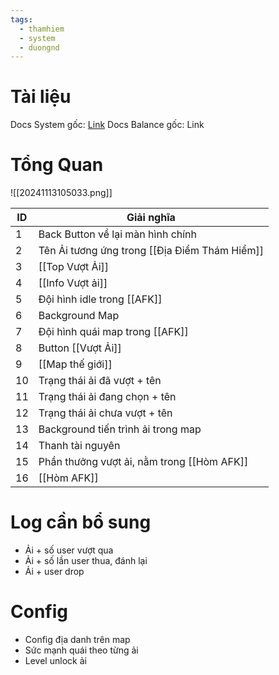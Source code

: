 ```yaml
---
tags:
  - thamhiem
  - system
  - duongnd
---
```

# Tài liệu
Docs System gốc: [Link](https://docs.google.com/document/d/156jdXlwpxDSQ06v6TAc6vNUu0gJDd8s70hGHWagl7f8/edit?tab=t.0)
Docs Balance gốc: Link

# Tổng Quan
![[20241113105033.png]]

| ID  | Giải nghĩa                                    |
| --- | --------------------------------------------- |
| 1   | Back Button về lại màn hình chính             |
| 2   | Tên Ải tương ứng trong [[Địa Điểm Thám Hiểm]] |
| 3   | [[Top Vượt Ải]]                               |
| 4   | [[Info Vượt ải]]                              |
| 5   | Đội hình idle trong [[AFK]]                   |
| 6   | Background Map                                |
| 7   | Đội hình quái map trong [[AFK]]               |
| 8   | Button [[Vượt Ải]]                            |
| 9   | [[Map thế giới]]                              |
| 10  | Trạng thái ải đã vượt + tên                   |
| 11  | Trạng thái ải đang chọn + tên                 |
| 12  | Trạng thái ải chưa vượt + tên                 |
| 13  | Background tiến trình ải trong map            |
| 14  | Thanh tài nguyên                              |
| 15  | Phần thưởng vượt ải, nằm trong [[Hòm AFK]]    |
| 16  | [[Hòm AFK]]                                   |

# Log cần bổ sung
- Ải + số user vượt qua
- Ải + số lần user thua, đánh lại
- Ải + user drop

# Config
- Config địa danh trên map
- Sức mạnh quái theo từng ải
- Level unlock ải
